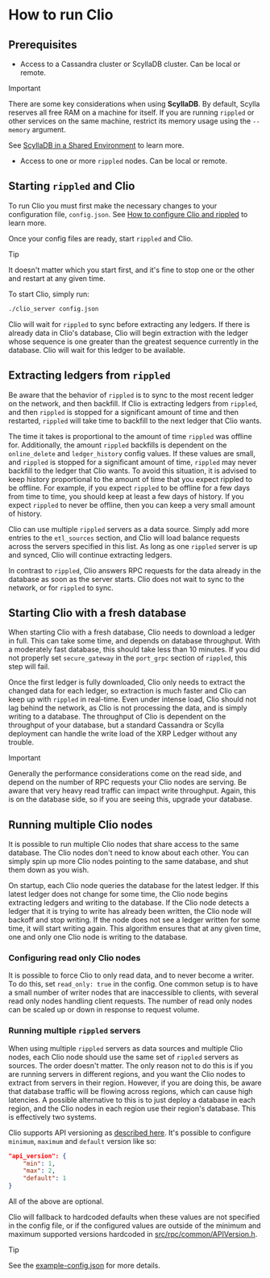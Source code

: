 # How to run Clio

## Prerequisites

- Access to a Cassandra cluster or ScyllaDB cluster. Can be local or remote.
> [!IMPORTANT]
> There are some key considerations when using **ScyllaDB**. By default, Scylla reserves all free RAM on a machine for itself. If you are running `rippled` or other services on the same machine, restrict its memory usage using the `--memory` argument.
>
> See [ScyllaDB in a Shared Environment](https://docs.scylladb.com/getting-started/scylla-in-a-shared-environment/) to learn more.

- Access to one or more `rippled` nodes. Can be local or remote.

## Starting `rippled` and Clio

To run Clio you must first make the necessary changes to your configuration file, `config.json`. See [How to configure Clio and rippled](./configure-clio.md) to learn more.

Once your config files are ready, start `rippled` and Clio.

> [!TIP]
> It doesn't matter which you start first, and it's fine to stop one or the other and restart at any given time.

To start Clio, simply run:

```sh
./clio_server config.json
```

Clio will wait for `rippled` to sync before extracting any ledgers. If there is already data in Clio's database, Clio will begin extraction with the ledger whose sequence is one greater than the greatest sequence currently in the database. Clio will wait for this ledger to be available.

## Extracting ledgers from `rippled`

Be aware that the behavior of `rippled` is to sync to the most recent ledger on the network, and then backfill. If Clio is extracting ledgers from `rippled`, and then `rippled` is stopped for a significant amount of time and then restarted, `rippled` will take time to backfill to the next ledger that Clio wants.

The time it takes is proportional to the amount of time `rippled` was offline for. Additionally, the amount `rippled` backfills is dependent on the `online_delete` and `ledger_history` config values. If these values are small, and `rippled` is stopped for a significant amount of time, `rippled` may never backfill to the ledger that Clio wants.
To avoid this situation, it is advised to keep history proportional to the amount of time that you expect rippled to be offline. For example, if you expect `rippled` to be offline for a few days from time to time, you should keep at least a few days of history. If you expect `rippled` to never be offline, then you can keep a very small
amount of history.

Clio can use multiple `rippled` servers as a data source. Simply add more entries to the `etl_sources` section, and Clio will load balance requests across the servers specified in this list. As long as one `rippled` server is up and synced, Clio will continue extracting ledgers.

In contrast to `rippled`, Clio answers RPC requests for the data already in the database as soon as the server starts. Clio does not wait to sync to the network, or for `rippled` to sync.

## Starting Clio with a fresh database

When starting Clio with a fresh database, Clio needs to download a ledger in full.
This can take some time, and depends on database throughput. With a moderately fast database, this should take less than 10 minutes. If you did not properly set `secure_gateway` in the `port_grpc` section of `rippled`, this step will fail.

Once the first ledger is fully downloaded, Clio only needs to extract the changed data for each ledger, so extraction is much faster and Clio can keep up with `rippled` in real-time. Even under intense load, Clio should not lag behind the network, as Clio is not processing the data, and is simply writing to a database. The throughput of Clio is dependent on the throughput of your database, but a standard Cassandra or Scylla deployment can handle the write load of the XRP Ledger without any trouble.

> [!IMPORTANT]
> Generally the performance considerations come on the read side, and depend on the number of RPC requests your Clio nodes are serving. Be aware that very heavy read traffic can impact write throughput. Again, this is on the database side, so if you are seeing this, upgrade your database.

## Running multiple Clio nodes

It is possible to run multiple Clio nodes that share access to the same database. The Clio nodes don't need to know about each other. You can simply spin up more Clio nodes pointing to the same database, and shut them down as you wish.

On startup, each Clio node queries the database for the latest ledger. If this latest ledger does not change for some time, the Clio node begins extracting ledgers and writing to the database. If the Clio node detects a ledger that it is trying to write has already been written, the Clio node will backoff and stop writing. If the node does not see a ledger written for some time, it will start writing again. This algorithm ensures that at any given time, one and only one Clio node is writing to the database.

### Configuring read only Clio nodes

It is possible to force Clio to only read data, and to never become a writer. To do this, set `read_only: true` in the config. One common setup is to have a small number of writer nodes that are inaccessible to clients, with several read only nodes handling client requests. The number of read only nodes can be scaled up or down in response to request volume.

### Running multiple `rippled` servers

When using multiple `rippled` servers as data sources and multiple Clio nodes, each Clio node should use the same set of `rippled` servers as sources. The order doesn't matter. The only reason not to do this is if you are running servers in different regions, and you want the Clio nodes to extract from servers in their region. However, if you are doing this, be aware that database traffic will be flowing across regions, which can cause high latencies. A possible alternative to this is to just deploy a database in each region, and the Clio nodes in each region use their region's database. This is effectively two systems.

Clio supports API versioning as [described here](https://xrpl.org/request-formatting.html#api-versioning).
It's possible to configure `minimum`, `maximum` and `default` version like so:

```json
"api_version": {
    "min": 1,
    "max": 2,
    "default": 1
}
```

All of the above are optional.

Clio will fallback to hardcoded defaults when these values are not specified in the config file, or if the configured values are outside of the minimum and maximum supported versions hardcoded in [src/rpc/common/APIVersion.h](../src/rpc/common/APIVersion.hpp).

> [!TIP]
> See the [example-config.json](../docs/examples/config/example-config.json) for more details.
